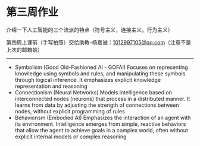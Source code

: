 <!--
第三周作业
-->
# 第三周作业

介绍一下人工智能的三个流派的特点（符号主义，连接主义，行为主义）

<!--
第四周上课前（手写拍照）交给助教-杨嘉诚：1012997105@qq.com（注意不是上次的邮箱蛤）
-->
第四周上课前（手写拍照）交给助教-杨嘉诚：[1012997105@qq.com](mailto:1012997105@qq.com)（注意不是上次的邮箱蛤）

---

- Symbolism (Good Old-Fashioned AI - GOFAI)
  Focuses on representing knowledge using symbols and rules, and manipulating these symbols through logical inference. It emphasizes explicit knowledge representation and reasoning
- Connectionism (Neural Networks)
  Models intelligence based on interconnected nodes (neurons) that process in a distributed manner. It learns from data by adjusting the strength of connections between nodes, without explicit programming of rules
- Behaviorism (Embodied AI)
  Emphasizes the interaction of an agent with its environment. Intelligence emerges from simple, reactive behaviors that allow the agent to achieve goals in a complex world, often without explicit internal models or complex reasoning
